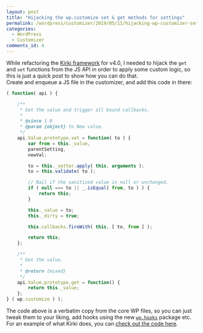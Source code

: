 ```yaml
---
layout: post
title: "Hijacking the wp.customize set & get methods for settings"
permalink: /wordpress/customizer/2019/05/11/hijacking-wp-customizer-set-get
categories:
  - WordPress
  - Customizer
comments_id: 4
---
```


While refactoring the [Kirki framework](https://aristath.github.io/kirki) for v4.0, I needed to hijack the `get` and `set` functions from the JS API in order to apply some custom logic, so this is just a quick post to show how you can do that.  
Create and enqueue a JS file in the customizer, and add this code in there:

```js
( function( api ) {

	/**
	 * Set the value and trigger all bound callbacks.
	 *
	 * @since 1.0
	 * @param {object} to New value.
	 */
	api.Value.prototype.set = function( to ) {
		var from = this._value,
		parentSetting,
		newVal;

		to = this._setter.apply( this, arguments );
		to = this.validate( to );

		// Bail if the sanitized value is null or unchanged.
		if ( null === to || _.isEqual( from, to ) ) {
			return this;
		}

		this._value = to;
		this._dirty = true;

		this.callbacks.fireWith( this, [ to, from ] );

		return this;
	};

	/**
	 * Get the value.
	 *
	 * @return {mixed}
	 */
	api.Value.prototype.get = function() {
		return this._value;
	};
} ( wp.customize ) );
```

The code above is a verbatim copy from the core WP files, so you can just tweak them to your liking, add hooks using the new [`wp.hooks`](https://wordpress.org/gutenberg/handbook/designers-developers/developers/packages/packages-hooks/) package etc. For an example of what Kirki does, you can [check out the code here](https://github.com/kirki-framework/control-base/blob/63b20a3ac054bb6cdbe9a5e1825039f75b239418/src/assets/scripts/dynamic-control.js#L208-L271).